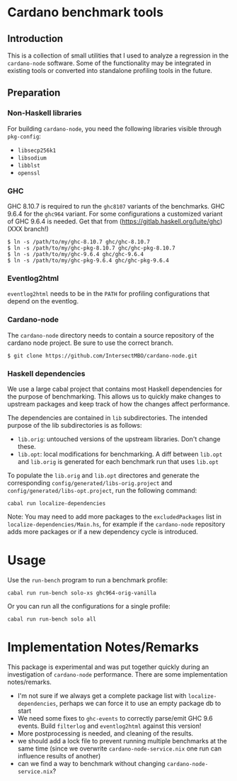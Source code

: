 # Cardano benchmark tools

## Introduction

This is a collection of small utilities that I used to analyze a regression
in the `cardano-node` software. Some of the functionality may be integrated
in existing tools or converted into standalone profiling tools in the future.

## Preparation

### Non-Haskell libraries

For building `cardano-node`, you need the following
libraries visible through `pkg-config`:

- `libsecp256k1`
- `libsodium`
- `libblst`
- `openssl`

### GHC

GHC 8.10.7 is required to run the `ghc8107` variants of the benchmarks.
GHC 9.6.4 for the `ghc964` variant. For some configurations a customized
variant of GHC 9.6.4 is needed. Get that from
(https://gitlab.haskell.org/luite/ghc) (XXX branch!)

```
$ ln -s /path/to/my/ghc-8.10.7 ghc/ghc-8.10.7
$ ln -s /path/to/my/ghc-pkg-8.10.7 ghc/ghc-pkg-8.10.7
$ ln -s /path/to/my/ghc-9.6.4 ghc/ghc-9.6.4
$ ln -s /path/to/my/ghc-pkg-9.6.4 ghc/ghc-pkg-9.6.4
```

### Eventlog2html

`eventlog2html` needs to be in the `PATH` for profiling configurations that
depend on the eventlog.

### Cardano-node

The `cardano-node` directory needs to contain a source repository of the
cardano node project. Be sure to use the correct branch.

```
$ git clone https://github.com/IntersectMBO/cardano-node.git
```

### Haskell dependencies

We use a large cabal project that contains most Haskell dependencies for
the purpose of benchmarking. This allows us to quickly make changes to
upstream packages and keep track of how the changes affect performance.

The dependencies are contained in `lib` subdirectories. The intended purpose of
the lib subdirectories is as follows:

  * `lib.orig`: untouched versions of the upstream libraries. Don't change these.
  * `lib.opt`: local modifications for benchmarking. A diff between `lib.opt`
     and `lib.orig` is generated for each benchmark run that uses `lib.opt`

To populate the `lib.orig` and `lib.opt` directores and generate the
corresponding `config/generated/libs-orig.project` and
`config/generated/libs-opt.project`, run the following command:

```
cabal run localize-dependencies
```

Note: You may need to add more packages to the `excludedPackages` list
in `localize-dependencies/Main.hs`, for example if the `cardano-node`
repository adds more packages or if a new dependency cycle is introduced.

# Usage


Use the `run-bench` program to run a benchmark profile:

```
cabal run run-bench solo-xs ghc964-orig-vanilla
```

Or you can run all the configurations for a single profile:

```
cabal run run-bench solo all
```

# Implementation Notes/Remarks

This package is experimental and was put together quickly during an
investigation of `cardano-node` performance. There are some implementation
notes/remarks.

- I'm not sure if we always get a complete package list with
  `localize-dependencies`, perhaps we can force it to use an empty package db
  to start
- We need some fixes to `ghc-events` to correctly parse/emit GHC 9.6 events.
  Build `filterlog` and `eventlog2html` against this version!
- More postprocessing is needed, and cleaning of the results.
- we should add a lock file to prevent running multiple benchmarks at the same
  time (since we overwrite `cardano-node-service.nix` one run can influence
  results of another)
- can we find a way to benchmark without changing `cardano-node-service.nix`?

